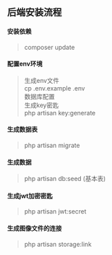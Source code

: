 ## 后端安装流程

#### 安装依赖
> composer update  

#### 配置env环境

> 生成env文件  
> cp .env.example .env  
> 数据库配置  
> 生成key密匙  
> php artisan key:generate  

#### 生成数据表

>  php artisan migrate

#### 生成数据

>  php artisan db:seed  (基本表)
>

#### 生成jwt加密密匙 

> php artisan jwt:secret

#### 生成图像文件的连接

> php artisan storage:link


